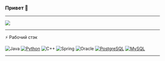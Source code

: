 ### Привет 👋
---
<p align="left">
  <img src="https://github-readme-stats.vercel.app/api?username=NikitaBurtelov&show_icons=true&theme=dark" />
</p>

---

⚡ Рабочий стэк

![Java](https://img.shields.io/badge/Java---?color=333&logo=Java&logoColor=orange&style=for-the-badge)
[![Python](https://img.shields.io/badge/Python---?logo=python&style=for-the-badge&color=9cf)](https://python.org)
![C++](https://img.shields.io/badge/C%2B%2B---?color=06c&logo=C%2B%2B&logoColor=fff&style=for-the-badge)
![Spring](https://img.shields.io/badge/Spring---?color=brightgreen&logo=Spring&logoColor=fff&style=for-the-badge)
![Oracle](https://img.shields.io/badge/Oracle---?color=333&logo=Oracle&logoColor=C30&style=for-the-badge)
[![PostgreSQL](https://img.shields.io/badge/-PostgreSQL-336791?logo=PostgreSQL&logoColor=white&link=https://www.postgresql.org/&style=for-the-badge)](https://www.postgresql.org/)
[![MySQL](https://img.shields.io/badge/-MySQL-336791?logo=MySQL&logoColor=white&link=https://www.postgresql.org/&style=for-the-badge)](https://www.mysql.com/)

---

<!--
**NikitaBurtelov/NikitaBurtelov** is a ✨ _special_ ✨ repository because its `README.md` (this file) appears on your GitHub profile.

Here are some ideas to get you started:

- 🔭 I’m currently working on ...
- 🌱 I’m currently learning ...
- 👯 I’m looking to collaborate on ...
- 🤔 I’m looking for help with ...
- 💬 Ask me about ...
- 📫 How to reach me: ...
- 😄 Pronouns: ...
- ⚡ Fun fact: ...
-->
